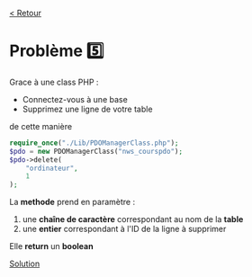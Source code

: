 [< Retour](../README.md)
# Problème 5️⃣

Grace à une class PHP :
- Connectez-vous à une base
- Supprimez une ligne de votre table

de cette manière

```php
require_once("./Lib/PDOManagerClass.php");
$pdo = new PDOManagerClass("nws_courspdo");
$pdo->delete(
    "ordinateur", 
    1
);
```

La __methode__ prend en paramètre : 
1. une __chaîne de caractère__ correspondant au nom de la __table__
2. une __entier__ correspondant à l'ID de la ligne à supprimer

Elle __return__ un __boolean__

[Solution](./Solutions/5%20-%20Delete_solution.md)
